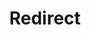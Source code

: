 ﻿---
layout: src/layouts/Redirect.astro
title: Redirect
redirect: https://yamldoc.liuyan.wang/docs/octopus-rest-api/examples/deployments/create-and-deploy-a-release
pubDate:  2023-01-01
navSearch: false
navSitemap: false
navMenu: false
---
